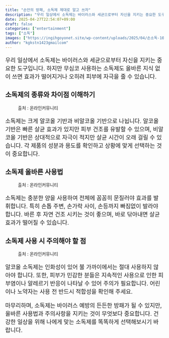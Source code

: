 ```yaml
---
title: "손안의 방패, 소독제 제대로 알고 쓰자"
description: "우리 일상에서 소독제는 바이러스와 세균으로부터 자신을 지키는 중요한 도구입니다. 하지만 무심코 사용하는 소독제도 올바른 지식 없이 쓰면 효과가 떨어지거나 오히려 피부에 자극을 줄 수 있습니다."
date: 2025-04-27T22:54:07+09:00
draft: false
categories: ["entertainment"]
tags: ["소독"]
images: ["https://ingihgoyonet.site/wp-content/uploads/2025/04/손소독-1024x683.png", "https://ingihgoyonet.site/wp-content/uploads/2025/04/손소독중-1024x683.png", "https://ingihgoyonet.site/wp-content/uploads/2025/04/소독약-1024x683.jpg"]
author: "kgkstn1423gmailcom"
---
```


<p style="font-size:18px">우리 일상에서 소독제는 바이러스와 세균으로부터 자신을 지키는 중요한 도구입니다. 하지만 무심코 사용하는 소독제도 올바른 지식 없이 쓰면 효과가 떨어지거나 오히려 피부에 자극을 줄 수 있습니다.</p> <h2 >소독제의 종류와 차이점 이해하기</h2> <figure ><img src="https://ingihgoyonet.site/wp-content/uploads/2025/04/손소독-1024x683.png" alt="" style="aspect-ratio:16/9;object-fit:cover"/><figcaption >출처 : 온라인커뮤니티</figcaption></figure> <p style="font-size:18px">소독제는 크게 알코올 기반과 비알코올 기반으로 나뉩니다. 알코올 기반은 빠른 살균 효과가 있지만 피부 건조를 유발할 수 있으며, 비알코올 기반은 상대적으로 자극이 적지만 살균 시간이 오래 걸릴 수 있습니다. 각 제품의 성분과 용도를 확인하고 상황에 맞게 선택하는 것이 중요합니다.</p> <h2 >소독제 올바른 사용법</h2> <figure ><img src="https://ingihgoyonet.site/wp-content/uploads/2025/04/손소독중-1024x683.png" alt="" style="aspect-ratio:16/9;object-fit:cover"/><figcaption >출처 : 온라인커뮤니티</figcaption></figure> <p style="font-size:18px">소독제는 충분한 양을 사용하여 전체에 꼼꼼히 문질러야 효과를 발휘합니다. 특히 손톱 주변, 손가락 사이, 손등까지 빠짐없이 발라야 합니다. 바른 후 자연 건조 시키는 것이 좋으며, 바로 닦아내면 살균 효과가 떨어질 수 있습니다.</p> <h2 >소독제 사용 시 주의해야 할 점</h2> <figure ><img src="https://ingihgoyonet.site/wp-content/uploads/2025/04/소독약-1024x683.jpg" alt="" style="aspect-ratio:16/9;object-fit:cover"/><figcaption >출처 : 온라인커뮤니티</figcaption></figure> <p style="font-size:18px">알코올 소독제는 인화성이 있어 불 가까이에서는 절대 사용하지 않아야 합니다. 또한, 피부가 민감한 분들은 지속적인 사용으로 인한 피부염이나 알레르기 반응이 나타날 수 있어 주의가 필요합니다. 어린이나 노약자는 사용 전 반드시 적합성을 확인해 주세요.</p> <p style="font-size:18px">마무리하며, 소독제는 바이러스 예방의 든든한 방패가 될 수 있지만, 올바른 사용법과 주의사항을 지키는 것이 무엇보다 중요합니다. 건강한 일상을 위해 나에게 맞는 소독제를 똑똑하게 선택해보시기 바랍니다.</p>